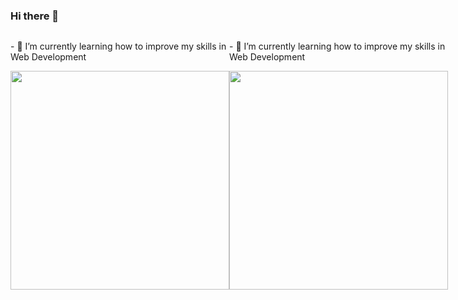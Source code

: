 ### Hi there 👋

  <div style="display: flex; align-items: stretch;">
  <div>
    <div>
      <p>- 🌱 I’m currently learning how to improve my skills in Web Development</p>
    </div>
    <img src="https://user-images.githubusercontent.com/33580843/113300792-ac843680-92d4-11eb-9c7c-5e7c010f1241.png" width="350">
  </div>
  <div>
    <div>
        <p>- 🌱 I’m currently learning how to improve my skills in Web Development</p>
    </div>
    <img src="https://user-images.githubusercontent.com/33580843/113300792-ac843680-92d4-11eb-9c7c-5e7c010f1241.png" width="350">
  </div>
  </div>



<!--
**luizfelipesousa/luizfelipesousa** is a ✨ _special_ ✨ repository because its `README.md` (this file) appears on your GitHub profile.

Here are some ideas to get you started:

- 🔭 I’m currently working on ...
- 👯 I’m looking to collaborate on ...
- 🤔 I’m looking for help with ...
- 💬 Ask me about ...
- 📫 How to reach me: ...
- 😄 Pronouns: ...
- ⚡ Fun fact: ...
-->
